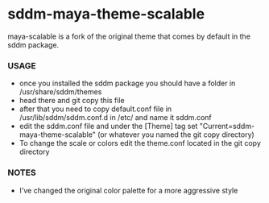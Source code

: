 # sddm-maya-theme-scalable
 
maya-scalable is a fork of the original theme that comes by default in the sddm package. 
 
### USAGE
 - once you installed the sddm package you should have a folder in /usr/share/sddm/themes
 - head there and git copy this file
 - after that you need to copy default.conf file in /usr/lib/sddm/sddm.conf.d in /etc/ and name it sddm.conf
 - edit the sddm.conf file  and under the [Theme] tag set "Current=sddm-maya-theme-scalable" (or whatever you named the git copy directory)
 - To change the scale or colors edit the theme.conf located in the git copy directory

### NOTES
 - I've changed the original color palette for a more aggressive style
